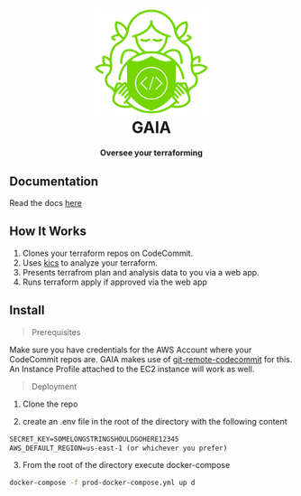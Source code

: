 <h1 align="center">
  <br>
  <a href="https://rowlinsonmike.github.io/gaia"><img src="https://raw.githubusercontent.com/rowlinsonmike/gaia/main/docs/assets/logo.svg" alt="GAIA" width="200"></a>
  <br>
  GAIA
  <br>
</h1>

<h4 align="center">Oversee your terraforming</h4>

## Documentation 

Read the docs [here](https://rowlinsonmike.github.io/gaia)

## How It Works

1. Clones your terraform repos on CodeCommit.
2. Uses [kics](https://github.com/Checkmarx/kics) to analyze your terraform.
3. Presents terrafrom plan and analysis data to you via a web app.
4. Runs terraform apply if approved via the web app

## Install

> Prerequisites

Make sure you have credentials for the AWS Account where your CodeCommit repos are. 
GAIA makes use of [git-remote-codecommit](https://github.com/aws/git-remote-codecommit) for this. An Instance Profile attached to the EC2 instance will work as well.

> Deployment

1) Clone the repo

2) create an .env file in the root of the directory with the following content

```
SECRET_KEY=SOMELONGSTRINGSHOULDGOHERE12345
AWS_DEFAULT_REGION=us-east-1 (or whichever you prefer)
```

3) From the root of the directory execute docker-compose
```bash
docker-compose -f prod-docker-compose.yml up d
```